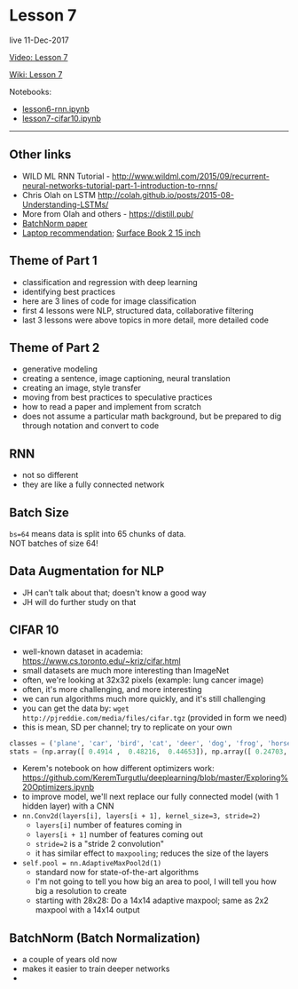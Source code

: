 # Lesson 7  
live 11-Dec-2017

[Video: Lesson 7](https://www.youtube.com/watch?v=H3g26EVADgY&feature=youtu.be)

[Wiki: Lesson 7](http://forums.fast.ai/t/lesson-7-wiki-thread/8847/1)

Notebooks:  
* [lesson6-rnn.ipynb](https://github.com/fastai/fastai/blob/master/courses/dl1/lesson6-rnn.ipynb)
* [lesson7-cifar10.ipynb](https://github.com/fastai/fastai/blob/master/courses/dl1/lesson7-cifar10.ipynb)

---
## Other links
- WILD ML RNN Tutorial - http://www.wildml.com/2015/09/recurrent-neural-networks-tutorial-part-1-introduction-to-rnns/
- Chris Olah on LSTM http://colah.github.io/posts/2015-08-Understanding-LSTMs/
- More from Olah and others - https://distill.pub/
- [BatchNorm paper](https://arxiv.org/pdf/1502.03167.pdf)
- [Laptop recommendation](https://youtu.be/EKzSiuqiHNg?t=1h1m51s); [Surface Book 2 15 inch](https://www.cnet.com/products/microsoft-surface-book-2/review/)


## Theme of Part 1
- classification and regression with deep learning
- identifying best practices
- here are 3 lines of code for image classification
- first 4 lessons were NLP, structured data, collaborative filtering
- last 3 lessons were above topics in more detail, more detailed code

## Theme of Part 2
- generative modeling
- creating a sentence, image captioning, neural translation
- creating an image, style transfer
- moving from best practices to speculative practices
- how to read a paper and implement from scratch
- does not assume a particular math background, but be prepared to dig through notation and convert to code

## RNN
- not so different
- they are like a fully connected network

## Batch Size
`bs=64` means data is split into 65 chunks of data.  
NOT batches of size 64!  

## Data Augmentation for NLP
- JH can't talk about that; doesn't know a good way
- JH will do further study on that

## CIFAR 10
- well-known dataset in academia:  https://www.cs.toronto.edu/~kriz/cifar.html
- small datasets are much more interesting than ImageNet
- often, we're looking at 32x32 pixels (example:  lung cancer image)
- often, it's more challenging, and more interesting
- we can run algorithms much more quickly, and it's still challenging
- you can get the data by:  `wget http://pjreddie.com/media/files/cifar.tgz` (provided in form we need)
- this is mean, SD per channel; try to replicate on your own
```python
classes = ('plane', 'car', 'bird', 'cat', 'deer', 'dog', 'frog', 'horse', 'ship', 'truck')
stats = (np.array([ 0.4914 ,  0.48216,  0.44653]), np.array([ 0.24703,  0.24349,  0.26159]))
```  
- Kerem's notebook on how different optimizers work:  https://github.com/KeremTurgutlu/deeplearning/blob/master/Exploring%20Optimizers.ipynb
- to improve model, we'll next replace our fully connected model (with 1 hidden layer) with a CNN
- `nn.Conv2d(layers[i], layers[i + 1], kernel_size=3, stride=2)`
  - `layers[i]` number of features coming in
  - `layers[i + 1]` number of features coming out
  - `stride=2` is a "stride 2 convolution"
  - it has similar effect to `maxpooling`; reduces the size of the layers
- `self.pool = nn.AdaptiveMaxPool2d(1)` 
  - standard now for state-of-the-art algorithms
  - I'm not going to tell you how big an area to pool, I will tell you how big a resolution to create
  - starting with 28x28:  Do a 14x14 adaptive maxpool; same as 2x2 maxpool with a 14x14 output
  
 ## BatchNorm (Batch Normalization)
 - a couple of years old now
 - makes it easier to train deeper networks
 - 




